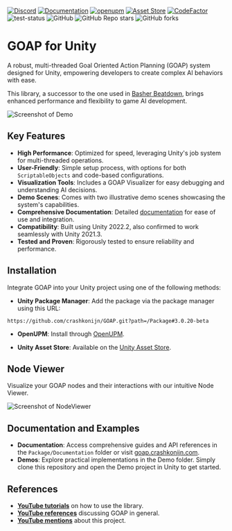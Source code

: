[![Discord](https://img.shields.io/discord/1093598557480685578?label=Discord)](https://discord.gg/dCPnHaYNrm)
[![Documentation](https://img.shields.io/badge/GitBook-Docu-lightblue)](https://goap.crashkonijn.com/)
[![openupm](https://img.shields.io/npm/v/com.crashkonijn.goap?label=openupm&registry_uri=https://package.openupm.com)](https://openupm.com/packages/com.crashkonijn.goap/)
[![Asset Store](https://img.shields.io/badge/Asset%20Store-v2.1.14-blue)](https://assetstore.unity.com/packages/slug/252687)
[![CodeFactor](https://www.codefactor.io/repository/github/crashkonijn/goap/badge)](https://www.codefactor.io/repository/github/crashkonijn/goap)
![test-status](https://github.com/crashkonijn/GOAP/actions/workflows/main.yml/badge.svg?branch=master)
![GitHub](https://img.shields.io/github/license/crashkonijn/GOAP)
![GitHub Repo stars](https://img.shields.io/github/stars/crashkonijn/GOAP?style=social)
![GitHub forks](https://img.shields.io/github/forks/crashkonijn/GOAP?style=social)

# GOAP for Unity
A robust, multi-threaded Goal Oriented Action Planning (GOAP) system designed for Unity, empowering developers to create complex AI behaviors with ease.

This library, a successor to the one used in [Basher Beatdown](https://youtu.be/x653mVuNP0A?t=12s), brings enhanced performance and flexibility to game AI development.

![Screenshot of Demo](Package/Documentation/images/2k_agents_short.gif)

## Key Features
- **High Performance**: Optimized for speed, leveraging Unity's job system for multi-threaded operations.
- **User-Friendly**: Simple setup process, with options for both `ScriptableObjects` and code-based configurations.
- **Visualization Tools**: Includes a GOAP Visualizer for easy debugging and understanding AI decisions.
- **Demo Scenes**: Comes with two illustrative demo scenes showcasing the system's capabilities.
- **Comprehensive Documentation**: Detailed [documentation](https://goap.crashkonijn.com/) for ease of use and integration.
- **Compatibility**: Built using Unity 2022.2, also confirmed to work seamlessly with Unity 2021.3.
- **Tested and Proven**: Rigorously tested to ensure reliability and performance.

## Installation
Integrate GOAP into your Unity project using one of the following methods:

- **Unity Package Manager**:
Add the package via the package manager using this URL:
```
https://github.com/crashkonijn/GOAP.git?path=/Package#3.0.20-beta
```

- **OpenUPM**:
Install through [OpenUPM](https://openupm.com/packages/com.crashkonijn.goap/).

- **Unity Asset Store**:
Available on the [Unity Asset Store](https://assetstore.unity.com/packages/slug/252687).

## Node Viewer
Visualize your GOAP nodes and their interactions with our intuitive Node Viewer.

![Screenshot of NodeViewer](Package/Documentation/images/goap-viewer.png)

## Documentation and Examples
- **Documentation**: Access comprehensive guides and API references in the `Package/Documentation` folder or visit [goap.crashkonijn.com](https://goap.crashkonijn.com/).
- **Demos**: Explore practical implementations in the Demo folder. Simply clone this repository and open the Demo project in Unity to get started.

## References
- **[YouTube tutorials](https://www.youtube.com/playlist?list=PLZWmMt_TbeYeatHa9hntDPu4zGEBAFffn)** on how to use the library.
- **[YouTube references](https://www.youtube.com/playlist?list=PLZWmMt_TbeYdBZKvlsRuuOubPTTfPuZot)** discussing GOAP in general.
- **[YouTube mentions](https://www.youtube.com/playlist?list=PLZWmMt_TbeYdaEY4dkSJt4w2X_b_Pf97T)** about this project.
